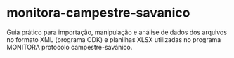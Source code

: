 # monitora-campestre-savanico
Guia prático para importação, manipulação e análise de dados dos arquivos no formato XML (programa ODK) e planilhas XLSX utilizadas no programa MONITORA protocolo campestre-savânico. 
